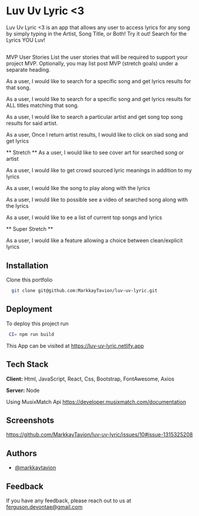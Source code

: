
# Luv Uv Lyric <3

Luv Uv Lyric <3 is an app that allows any user to access lyrics for any song by simply typing in the Artist, Song Title, or Both! Try it out! Search for the Lyrics YOU Luv!

##
MVP User Stories
List the user stories that will be required to support your project MVP. Optionally, you may list post MVP (stretch goals) under a separate heading.

As a user, I would like to search for a specific song and get lyrics results for that song.

As a user, I would like to search for a specific song and get lyrics results for ALL titles matching that song.

As a user, I would like to search a particular artist and get song top song results for said artist.

As a user, Once I return artist results, I would like to click on siad song and get lyrics


** Stretch **
As a user, I would like to see cover art for searched song or artist

As a user, I would like to get crowd sourced lyric meanings in addition to my lyrics

As a user, I would like the song to play along with the lyrics

As a user, I would like to possible see a video of searched song along with the lyrics

As a user, I would like to ee a list of current top songs and lyrics

** Super Stretch **

As a user, I would like a feature allowing a choice between clean/explicit lyrics





## Installation

Clone this portfolio

```bash
  git clone git@github.com:MarkkayTavion/luv-uv-lyric.git

```
    
## Deployment

To deploy this project run

```bash
 CI= npm run build
```

This App can be visited at https://luv-uv-lyric.netlify.app
## Tech Stack

**Client:** Html, JavaScript, React, Css, Bootstrap, FontAwesome, Axios 

**Server:** Node

Using MusixMatch Api
https://developer.musixmatch.com/documentation


## Screenshots
https://github.com/MarkkayTavion/luv-uv-lyric/issues/10#issue-1315325208
 


## Authors

- [@markkaytavion](https://github.com/MarkkayTavion)


## Feedback

If you have any feedback, please reach out to us at ferguson.devontae@gmail.com



